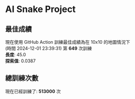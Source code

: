 
# AI Snake Project

## **最佳成績**













現在使用 GitHub Action 訓練最佳成績為在 10x10 的地圖情況下  
(時間 2024-12-01 23:39:31) 第 **649** 次訓練  
**長度**: 45.0  
**探索值**: 0.0387



























## 總訓練次數
現在已經訓練了: **513000** 次
